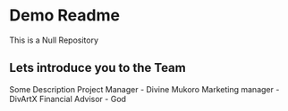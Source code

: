 # Demo Readme
This is a Null Repository

## Lets introduce you to the Team

Some Description 
  Project Manager - Divine Mukoro
  Marketing manager - DivArtX
  Financial Advisor - God

